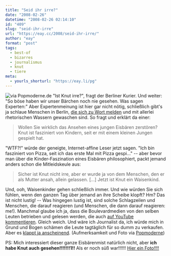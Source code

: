 ```yaml
---
title: "Seid ihr irre?"
date: "2008-02-26"
datetime: "2008-02-26 02:14:10"
id: "409"
slug: "seid-ihr-irre"
url: "https://eay.cc/2008/seid-ihr-irre/"
author: "eay"
format: "post"
tags:
  - best-of
  - bizarres
  - journalismus
  - knut
  - tiere
meta:
  - yourls_shorturl: "https://eay.li/pg"
---
```


![](/uploads/2008/irrerknut.jpg "via Popmoderne.de") "Ist Knut irre?", fragt der Berliner Kurier. Und weiter: "So böse haben wir unser Bärchen noch nie gesehen. Was sagen Experten:" Aber Expertenmeinung ist hier gar nicht nötig, schließlich gibt's ja schlaue Menschen in Berlin, [die sich zu Wort melden](http://anonym.to/?http://www.berlinonline.de/berliner-kurier/print/berlin/209000.html) und mit allerlei rhetorischen Wassern gewaschen sind. So fragt und erklärt da einer:

> Wollen Sie wirklich das Ansehen eines jungen Eisbären zerstören? Knut ist fasziniert von Kindern, seit er mit einem kleinen Jungen gespielt hat.

"WTF?!" würde der geneigte, Internet-affine Leser jetzt sagen. "Ich bin fasziniert von Pizza, seit ich das erste Mal mit Pizza gespi..." -- aber bevor man über die Kinder-Faszination eines Eisbären philosophiert, packt jemand anders schon die Mitleidskeule aus:

> Sicher ist Knut nicht irre, aber er wurde ja von dem Menschen, den er als Mutter ansah, allein gelassen. \[...\] Jetzt ist Knut ein Waisenkind.

Und, ooh, Waisenkinder gehen schließlich immer. Und wie würden Sie sich fühlen, wenn den ganzen Tag über jemand an ihre Scheibe klopft? Hm? Das ist nicht lustig! -- Was hingegen lustig ist, sind solche Schlagzeilen und Menschen, die darauf reagieren (und Menschen, die dann darauf reagieren: me!). Manchmal glaube ich ja, dass die Boulevardmedien von den selben Leuten betrieben und gelesen werden, die auch [auf YouTube kommentieren](//eay.cc/2007/katze-plus-hans-wurst/). Gleich weich. Und wäre ich Journalist da, ich würde mich in Grund und Bogen schämen die Leute tagtäglich für so dumm zu verkaufen. Aber es [klappt ja anscheinend](http://bildblog.de/). (Aufmerksamkeit und Foto via [Popmoderne](http://news.antville.org/stories/1764537/))

PS: Mich interessiert dieser ganze Eisbärenmist natürlich nicht, aber **ich habe Knut auch gesehen!!!!!!!1!!** Als er noch süß war!!!!!! [Hier ein Foto!!!!](http://www.flickr.com/photos/eay/442477483/)
